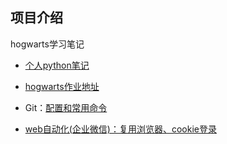 ## 项目介绍
hogwarts学习笔记

- [个人python笔记](https://github.com/zwnong/Python.git)

- [hogwarts作业地址](https://github.com/zwnong/HogwartsSDE17_zwnong.git)

- Git：[配置和常用命令](https://ceshiren.com/t/topic/7405)
- [web自动化(企业微信)：复用浏览器、cookie登录](https://github.com/zwnong/HogwartsSDE17_HomeWork/tree/master/test_selenium)
 